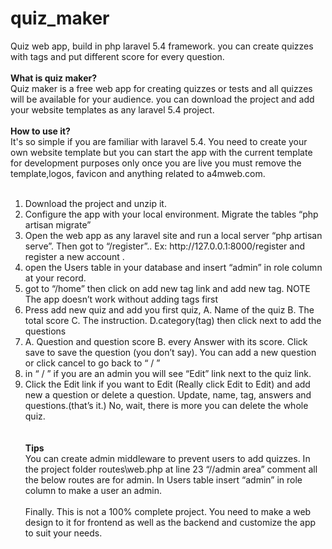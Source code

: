 # quiz_maker
Quiz web app, build in php laravel 5.4 framework.  you can create quizzes with tags and put different score for every question. 
 <br>
  <br>
<strong>What is quiz maker?</strong> <br>
Quiz maker is a free web app for creating quizzes or tests and all quizzes will be available for your audience. you can download the project and add your website templates as any laravel 5.4 project. 
<br>
 <br>
<strong>How to use it?</strong> <br>
It's so simple if you are familiar with laravel 5.4. You need to create your own website template but you can start the app with the current template for development purposes only once you are live you must remove the template,logos, favicon and anything related to a4mweb.com.   
 <br>
<ol type="1">
<li>Download the project and unzip it. </li>
<li>Configure the app with your local environment. Migrate the tables “php artisan migrate” </li>
<li>Open the web app as any laravel site and run a local server “php artisan serve”.  Then got to “/register”.. Ex:  http://127.0.0.1:8000/register  and register a new account .</li>
<li>open the Users table in your database and insert “admin” in role column at your record. </li>
<li>got to “/home” then click on add new tag link and add new tag. NOTE The app doesn’t work without adding tags first  </li>
<li>Press add new quiz and add you first quiz, A. Name of the quiz B. The total score C. The instruction. D.category(tag) then click next to add the questions  </li>
<li>A. Question and question score B. every Answer with its score. Click save to save the question (you don’t say). You can add a new question or click cancel to go back to “ / ”  </li>
<li> in  “ / ” if you are an admin you will see “Edit” link next to the quiz link. </li>
<li>Click the Edit link if you want to Edit  (Really click Edit to Edit) and add new a question or delete a question. Update, name, tag, answers and questions.(that’s it.) No, wait, there is more you can delete the whole quiz.</li>
</o>
 <br>
 <br>
 <strong>
 Tips</strong> <br>
You can create admin middleware to prevent users to add quizzes. In the project folder  routes\web.php at line 23   “//admin area” comment  all the below routes are for admin. In Users table insert “admin” in role column to make a user an admin.  <br>
 <br>
Finally. This is not a 100% complete project. You need to make a web design to it for frontend as well as the backend and customize the app to suit your needs.

